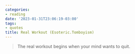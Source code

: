 ```yaml
---
categories:
- reading
date: '2023-01-31T23:06:19-03:00'
tags:
- quotes
title: Real Workout (Esoteric.Tomboyism)
---
```


> The real workout begins when your mind wants to quit.